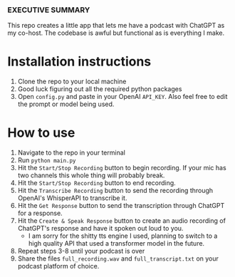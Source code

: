 ### EXECUTIVE SUMMARY

This repo creates a little app that lets me have a podcast with ChatGPT as my co-host. The codebase is awful but functional as is everything I make.

# Installation instructions

1. Clone the repo to your local machine
2. Good luck figuring out all the required python packages
3. Open `config.py` and paste in your OpenAI `API_KEY`. Also feel free to edit the prompt or model being used.

# How to use

1. Navigate to the repo in your terminal
2. Run `python main.py`
3. Hit the `Start/Stop Recording` button to begin recording. If your mic has two channels this whole thing will probably break.
4. Hit the `Start/Stop Recording` button to end recording.
5. Hit the `Transcribe Recording` button to send the recording through OpenAI's WhisperAPI to transcribe it.
6. Hit the `Get Response` button to send the transcription through ChatGPT for a response.
7. Hit the `Create & Speak Response` button to create an audio recording of ChatGPT's response and have it spoken out loud to you. 
   - I am sorry for the shitty tts engine I used, planning to switch to a high quality API that used a transformer model in the future.
8. Repeat steps 3-8 until your podcast is over
9. Share the files `full_recording.wav` and `full_transcript.txt` on your podcast platform of choice.
